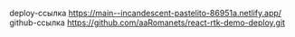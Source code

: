 deploy-ссылка https://main--incandescent-pastelito-86951a.netlify.app/
github-ссылка https://github.com/aaRomanets/react-rtk-demo-deploy.git